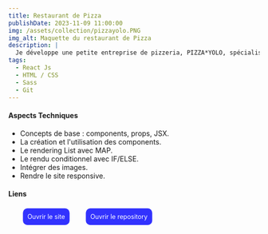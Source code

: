 ```yaml
---
title: Restaurant de Pizza
publishDate: 2023-11-09 11:00:00
img: /assets/collection/pizzayolo.PNG
img_alt: Maquette du restaurant de Pizza
description: |
  Je développe une petite entreprise de pizzeria, PIZZA*YOLO, spécialisée dans la vente en ligne de pizza.
tags:
  - React Js
  - HTML / CSS
  - Sass
  - Git
---
```


#### Aspects Techniques

- Concepts de base : components, props, JSX.
- La création et l'utilisation des components.
- Le rendering List avec MAP.
- Le rendu conditionnel avec IF/ELSE.
- Intégrer des images.
- Rendre le site responsive.

#### Liens

<ul class="liens__list" > 
<li class="liens__item"> <a href="https://pizza-iolo.netlify.app" target="_blank" class="liens__link" > Ouvrir le site </a> </li>
<li class="liens__item"> <a href="https://effective-giggle-rqpvvww44rjcprrp.github.dev/" target="_blank" class="liens__link"> Ouvrir le repository </a></li>
</ul>

  <style>
    .liens__list {
      display:flex; justify-content: left; align-items: center;
      list-style: none; gap: 20px;  

    }
    
    .liens__link {
      display: block;
       background: rgba(0, 0, 255, 0.8);
      color: white;
      padding: 10px;
      border-radius: 10px;
      text-decoration: none;
      transform: scale(.9);
      transition: all .2s;
    }
    .liens__link:hover {
      background: rgb(61, 4, 249);
      transform: translateY(3px) scale(1);
      color: black;
      
    }

  </style>
